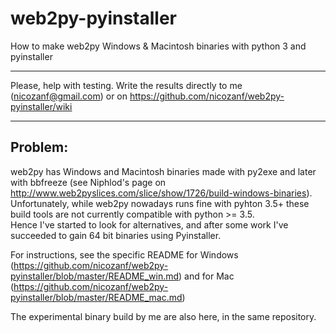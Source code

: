 # web2py-pyinstaller 
How to make web2py Windows & Macintosh binaries with python 3 and pyinstaller 

*****************************************************************************************************************  
Please, help with testing. Write the results directly to me (nicozanf@gmail.com) or on https://github.com/nicozanf/web2py-pyinstaller/wiki   
*****************************************************************************************************************  
  
## Problem: 
web2py has Windows and Macintosh binaries made with py2exe and later with bbfreeze (see Niphlod's page on http://www.web2pyslices.com/slice/show/1726/build-windows-binaries). Unfortunately, while web2py nowadays runs fine with pyhton 3.5+ these build tools are not currently compatible with python >= 3.5.  
Hence I've started to look for alternatives, and after some work I've succeeded to gain 64 bit binaries using Pyinstaller.

For instructions, see the specific README for Windows (https://github.com/nicozanf/web2py-pyinstaller/blob/master/README_win.md) and for Mac (https://github.com/nicozanf/web2py-pyinstaller/blob/master/README_mac.md)

The experimental binary build by me are also here, in the same repository.


